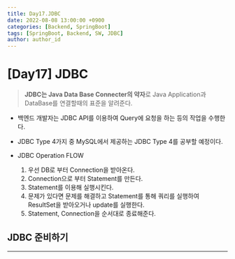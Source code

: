 ```yaml
---
title: Day17.JDBC
date: 2022-08-08 13:00:00 +0900
categories: [Backend, SpringBoot]
tags: [SpringBoot, Backend, SW, JDBC] 
author: author_id 
---
```

# [Day17] JDBC
> **JDBC는 Java Data Base Connecter의 약자**로 Java Application과 DataBase를 연결할때의 표준을 알려준다.

- 백엔드 개발자는 JDBC API를 이용하여 Query에 요청을 하는 등의 작업을 수행한다.
- JDBC Type 4가지 중 MySQL에서 제공하는 JDBC Type 4를 공부할 예정이다.

- JDBC Operation FLOW
    1. 우선 DB로 부터 Connection을 받아온다.
    2. Connection으로 부터 Statement를 만든다.
    3. Statement를 이용해 실행시킨다.
    4. 문제가 있다면 문제를 해결하고 Statement를 통해 쿼리를 실행하여 ResultSet을 받아오거나 update를 실행한다.
    5. Statement, Connection을 순서대로 종료해준다.

## JDBC 준비하기
---
